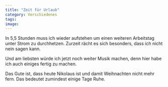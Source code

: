 ```yaml
---
title: "Zeit für Urlaub"
category: Verschiedenes
tags: 
image: 
---
```


In 5,5 Stunden muss ich wieder aufstehen um einen weiteren Arbeitstag unter Strom zu durchhetzen. Zurzeit rächt es sich besonders, dass ich nicht nein sagen kann.  

  

Und am liebsten würde ich jetzt noch weiter Musik machen, denn hier habe ich auch einiges fertig zu machen.  

  

Das Gute ist, dass heute Nikolaus ist und damit Weihnachten nicht mehr fern. Das bedeutet zumindest einige Tage Ruhe.